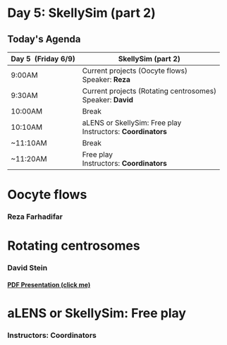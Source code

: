 # Day 5: SkellySim (part 2)

## Today's Agenda

| **Day 5  (Friday 6/9)** | **SkellySim (part 2)**|
| --- | --- |
| 9:00AM | Current projects (Oocyte flows) <br />  Speaker: **Reza** | 
| 9:30AM | Current projects (Rotating centrosomes) <br /> Speaker: **David** |
| 10:00AM | Break |
| 10:10AM | aLENS or SkellySim: Free play <br /> Instructors: **Coordinators**|
| ~11:10AM | Break|
| ~11:20AM | Free play <br /> Instructors: **Coordinators**|



# Oocyte flows
### Reza Farhadifar



# Rotating centrosomes
### David Stein 
#### [PDF Presentation (click me)](assets/Asters.pdf)



# aLENS or SkellySim: Free play
### Instructors: Coordinators
